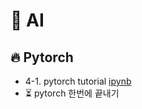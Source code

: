 # 🤖 AI
## 🔥 Pytorch
- 4-1. pytorch tutorial [ipynb](https://github.com/kbjung/Study/blob/main/AI/pytorch04_09(2022-10-07).ipynb)
- ⏳ pytorch 한번에 끝내기
